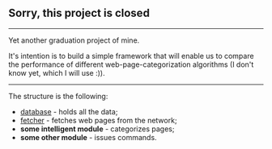 ## Sorry, this project is closed ##


---


Yet another graduation project of mine.

It's intention is to build a simple framework that will enable us to compare the performance of different web-page-categorization algorithms (I don't know yet, which I will use :)).


---


The structure is the following:

  * [database](database.md) - holds all the data;
  * [fetcher](fetcher.md) - fetches web pages from the network;
  * **some intelligent module** - categorizes pages;
  * **some other module** - issues commands.